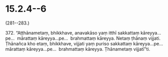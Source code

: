 # 15.2.4--6

(281--283.)

372\. “Aṭṭhānametaṃ, bhikkhave, anavakāso yaṃ itthī sakkattaṃ kāreyya…pe…  mārattaṃ kāreyya…pe…  brahmattaṃ kāreyya. Netaṃ ṭhānaṃ vijjati. Ṭhānañca kho etaṃ, bhikkhave, vijjati yaṃ puriso sakkattaṃ kāreyya…pe…  mārattaṃ kāreyya…pe…  brahmattaṃ kāreyya. Ṭhānametaṃ vijjatī”ti.
